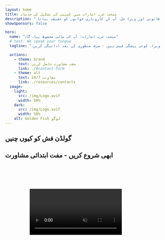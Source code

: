 ```yaml
---
layout: home
title: متحدہ عرب امارات میں کمپنی کی تشکیل کی خدمات
description: "متحدہ عرب امارات میں ماہرانہ کمپنی کی تشکیل اور معاونت کی خدمات۔ کمپنی سیٹ اپ، بینکنگ، ٹیکس، قانونی اور ویزا حل۔ آپ کے کاروباری خوابوں کو حقیقت بنانا۔"
showSponsors: false

hero:
  name: "متحدہ عرب امارات: آپ کی مالی محفوظ پناہ گاہ"
  # text: We speak your tongue
  tagline: "مکمل کاروباری معاونت: بینکنگ، کمپنی سیٹ اپ، ویزا۔ کوئی پیشگی فیس نہیں - صرف منظوری کے بعد ادائیگی کریں۔"

  actions:
    - theme: brand
      text: مفت مشاورت حاصل کریں
      link: ./#contact-form
    - theme: alt
      text: 24/7 معاونت
      link: ./resources/contacts
  image:
    light:
      src: /img/Logo.avif
      width: 50%
    dark:
      src: /img/Logo.avif
      width: 50%
    alt: Golden Fish لوگو
---
```


<FeatureCards :features="[
  {
    title: 'بینک اکاؤنٹ کھولنا',
    details: 'متحدہ عرب امارات کے قابل اعتماد بینکوں کے ساتھ آسانی سے کاروباری یا ذاتی بینک اکاؤنٹس کھولیں۔',
    items: [
      'کارپوریٹ بینک اکاؤنٹ کی ضمانت شدہ منظوری',
      '90% کامیابی کی شرح',
      '**کوئی پیشگی فیس نہیں** - صرف منظوری کے بعد ادائیگی کریں',
    ],
    linkText: 'مزید پڑھیں',
    link: './uae-business/offer/banking/',
    icon: {
      light: '/img/iStock-2153786564.avif',
      dark: '/img/iStock-2166793628.avif',
      alt: 'بینکنگ خدمات'
    }
  },
  {
    title: 'Golden Visa اور رہائش',
    details: 'آسان درخواست کے عمل کے ساتھ طویل مدتی رہائش کے لیے متحدہ عرب امارات کا **Golden Visa** حاصل کریں۔',
    items: [
      '**ہر 6 ماہ بعد UAE میں داخل ہونے کی ضرورت نہیں**',
      '98% کامیابی کی شرح',
      '**کوئی پیشگی فیس نہیں** - صرف منظوری کے بعد ادائیگی کریں',
    ],
    linkText: 'مزید پڑھیں',
    link: './uae-business/offer/golden-visa/',
    icon: {
      light: '/img/iStock-1312241253.avif',
      dark: '/img/ILONMASKID.webp',
      alt: 'ویزا خدمات'
    }
  },
  {
    title: 'کمپنی سیٹ اپ گائیڈ',
    details: 'Free Zone، آف شور، Mainland، برانچ میں کمپنیاں قائم کرنے کی مکمل گائیڈ۔',
    items: [
      'Free Zones اور Mainland میں **100% غیر ملکی ملکیت** دستیاب ہے',
      'کم ٹیکس شرح - صرف 9% کارپوریٹ ٹیکس',
      'کوئی کرنسی کنٹرول نہیں - آسان سرمایہ کی واپسی'
    ],
    linkText: 'مزید پڑھیں',
    link: './uae-business/company-registration/overview',
    icon: {
      light: '/img/iStock-2051326997.avif',
      dark: '/img/iStock-1448478309.jpg',
      alt: 'کمپنی سیٹ اپ گائیڈ'
    }
  },
]" />

<FeatureCards :features="[
  {
    title: 'تعمیل کی خدمات',
    details: 'ہمارے ماہرین آپ کو ESR رپورٹس اور UBO فائلنگز سمیت متحدہ عرب امارات کی پیچیدہ ریگولیٹری ضروریات سے رہنمائی کرتے ہیں۔',
    items: [],
    linkText: 'مزید پڑھیں',
    link: './uae-business/company-registration/ubo',
    icon: {
      light: '/img/iStock-1299393716.avif',
      dark: '/img/iStock-2149731304.avif',
      alt: 'تعمیل کی خدمات'
    }
  },
  {
    title: 'کارپوریٹ ٹیکس اور VAT',
    details: 'فیڈرل ٹیکس اتھارٹی (FTA) کے ساتھ کارپوریٹ ٹیکس اور VAT کی ذمہ داریوں کی تعمیل کو یقینی بنانے کے لیے ماہرانہ مشورہ۔',
    items: [],
    linkText: 'مزید پڑھیں',
    link: './uae-business/company-registration/accounting-legal',
    icon: {
      light: '/img/iStock-1018285934.avif',
      dark: '/img/iStock-584576538.avif',
      alt: 'ٹیکس خدمات'
    }
  },
  {
    title: 'قانونی خدمات',
    details: 'قانونی ٹیم M&As، کارپوریٹ ری سٹرکچرنگ، فنانسنگ، اور تنازعات کے حل کے بارے میں متحدہ عرب امارات کے قوانین پر مشورہ دیتی ہے۔',
    items: [],
    linkText: 'مزید پڑھیں',
    link: './uae-business/company-registration/Protect-Your-Business',
    icon: {
      light: '/img/iStock-650045508.avif',
      dark: '/img/iStock-1498627598.avif',
      alt: 'قانونی خدمات'
    }
  },
  {
    title: 'اکاؤنٹنگ اور پے رول',
    details: 'ہمارے اکاؤنٹنٹس مالیات کا انتظام کرتے ہیں، بک کیپنگ، ریکنسیلیشن، پے رول، اور آڈٹ سپورٹ فراہم کرتے ہیں، بھرتی کی لاگت کو بچاتے ہیں۔',
    items: [],
    linkText: 'مزید پڑھیں',
    link: './resources/contacts',
    icon: {
      light: '/img/iStock-1022793868.avif',
      dark: '/img/iStock-1320130292.jpg',
      alt: 'اکاؤنٹنگ خدمات'
    }
  },
]" />

## گولڈن فش کو کیوں چنیں

<BenefitsList :features="[
{
 icon: '💰',
 title: 'کامیابی پر مبنی فیس',
 text: '**منظوری کے بعد ہی ادائیگی - کوئی پیشگی فیس نہیں۔** مکمل شفافیت کے ساتھ کوئی چھپی ہوئی لاگت نہیں۔'
},
{
 icon: '🔄',
 title: 'متعدد حل',
 text: 'مقامی اور بین الاقوامی بینکوں تک رسائی۔ اگر پہلی درخواست مسترد ہو جائے تو متبادل اختیارات۔'
},
{
 icon: '🏦',
 title: 'بینک تعلقات',
 text: 'متحدہ عرب امارات اور بین الاقوامی بینکوں کے ساتھ مضبوط شراکت داری۔ منظوری کے امکانات کو زیادہ سے زیادہ بنانے کے لیے متعدد بینکوں میں درخواستیں۔'
},
{
 icon: '📊',
 title: 'مکمل انتظام',
 text: 'دستاویزات سے لے کر اکاؤنٹ ایکٹیویشن تک مکمل نگرانی، ہفتہ وار پیش رفت کی اپ ڈیٹس اور بینک سے براہ راست رابطہ۔'
},
{
 icon: '📝',
 title: 'پیشہ ورانہ دستاویزات',
 text: 'ہماری ٹیم جامع بزنس پلان تیار کرتی ہے اور تمام تعمیل کی دستاویزات کو سنبھالتی ہے۔'
},
{
 icon: '🤝',
 title: 'مسلسل معاونت',
 text: 'اکاؤنٹ کھلنے کے بعد بینکنگ آپریشنز اور تعمیل کی ضروریات کے ساتھ مسلسل مدد۔'
}
]" />

## ابھی شروع کریں - مفت ابتدائی مشاورت

<div id="contact-form"></div>

<!-- <ContactForm
 mediaUrl="/img/iStock-2185906461.mp4"
 redirectUrl="../../company-registration/banking"
 selectLabel="ہم آپ کی کیسے مدد کر سکتے ہیں؟ *"
 selectPlaceholder="سروس کی قسم منتخب کریں"
 messagePlaceholder="اپنی ضروریات کی مختصر تفصیل"
 :selectOptions="[
   '🏦 کارپوریٹ بینک اکاؤنٹ کھولنا',
   '👨‍💼 کمپنی کی تشکیل (Free Zone/Mainland/Branch)',
   '🌐 ورک/فری لانس/طالب علم ویزا',
   '💎 Golden Visa (10-سالہ)',
   '📋 بزنس لائسنس اور پرمٹس',
   '💰 کارپوریٹ ٹیکس اور VAT سروسز',
   '📊 اکاؤنٹنگ اور پے رول',
   '⚖️ قانونی خدمات',
   '📝 PRO سروسز اور کمپلائنس',
   'ℹ️ دیگر خدمات'
 ]"
/> -->

<video  autoplay muted playsinline style="padding: 80px" >
  <source src="/img/iStock-2185906461.mp4" type="video/mp4">
</video>

<ContactFormModal formName="ہم سے رابطہ کریں" buttonText="ہمیں پیغام بھیجیں" 
:services="['📝 کمپنی رجسٹریشن', '🏧 بینک اکاؤنٹس کھولنا', '🪪 EID اور Golden Visa', 'دیگر خدمات']"/>

<!-- <br>

# کامیابی کی کہانیاں

<br>

<ImageGrid :images="[
  { src: '/img/iStock-1945498989.avif', href: './immigration.md', alt: 'متحدہ عرب امارات امیگریشن' },
  { src: '/img/iStock-1965736217.avif', href: './immigration.md', alt: 'متحدہ عرب امارات امیگریشن' },
]"/> -->
